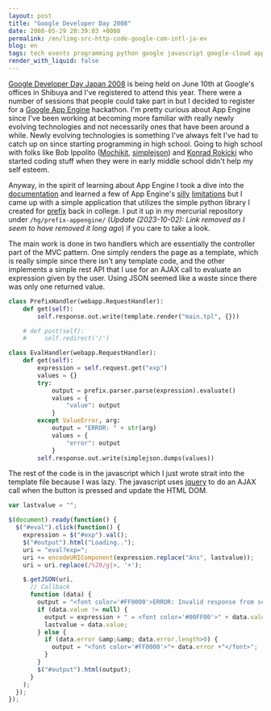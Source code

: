 ```yaml
---
layout: post
title: "Google Developer Day 2008"
date: 2008-05-29 20:39:03 +0000
permalink: /en/limg-src-http-code-google-com-intl-ja-ev
blog: en
tags: tech events programming python google javascript google-cloud appengine
render_with_liquid: false
---
```


[Google Developer Day Japan
2008](http://code.google.com/intl/ja/events/developerday/2008/home.html) is
being held on June 10th at Google's offices in Shibuya and I've registered to
attend this year. There were a number of sessions that people could take part
in but I decided to register for a
[Google App Engine](http://code.google.com/appengine/) hackathon. I'm pretty
curious about App Engine since I've been working at becoming more familiar with
really newly evolving technologies and not necessarily ones that have been
around a while. Newly evolving technologies is something I've always felt I've
had to catch up on since starting programming in high school. Going to high
school with folks like Bob Ippolito ([Mochikit](http://www.mochikit.com),
[simplejson](http://undefined.org/python/#simplejson)) and
[Konrad Rokicki](http://www.facebook.com/profile.php?id=5317298) who started
coding stuff when they were in early middle school didn't help my self esteem.

Anyway, in the spirit of learning about App Engine I took a dive into the
[documentation](http://code.google.com/appengine/docs/) and learned a few of
App Engine's [silly](http://twitter.com/IanMLewis/statuses/821766091)
[limitations](http://twitter.com/IanMLewis/statuses/821750608) but I came up
with a simple application that utilizes the simple python library I created for
[prefix](http://prefix.sourceforge.net/) back in college. I put it up in my
mercurial repository under `/hg/prefix-appengine/` (_Update (2023-10-02): Link
removed as I seem to have removed it long ago_) if you care to take a look.

The main work is done in two handlers which are essentially the controller part
of the MVC pattern. One simply renders the page as a template, which is really
simple since there isn't any template code, and the other implements a simple
rest API that I use for an AJAX call to evaluate an expression given by the
user. Using JSON seemed like a waste since there was only one returned value.

```python
class PrefixHandler(webapp.RequestHandler):
    def get(self):
        self.response.out.write(template.render("main.tpl", {}))

    # def post(self):
    #     self.redirect('/')

class EvalHandler(webapp.RequestHandler):
    def get(self):
        expression = self.request.get("exp")
        values = {}
        try:
            output = prefix.parser.parse(expression).evaluate()
            values = {
                "value": output
            }
        except ValueError, arg:
            output = "ERROR: " + str(arg)
            values = {
                "error": output
            }
        self.response.out.write(simplejson.dumps(values))
```

The rest of the code is in the javascript which I just wrote strait into the
template file because I was lazy. The javascript uses
[jquery](http://jquery.com) to do an AJAX call when the button is pressed and
update the HTML DOM.

```javascript
var lastvalue = "";

$(document).ready(function() {
  $("#eval").click(function() {
    expression = $("#exp").val();
    $("#output").html("Loading..");
    uri = "eval?exp=";
    uri += encodeURIComponent(expression.replace("Ans", lastvalue));
    uri = uri.replace(/%20/g|>, '+');

    $.getJSON(uri,
      // Callback
      function (data) {
        output = "<font color='#FF0000'>ERROR: Invalid response from server</font>";
        if (data.value != null) {
          output = expression + " = <font color='#00FF00'>" + data.value + "</font>";
          lastvalue = data.value;
        } else {
          if (data.error &amp;&amp; data.error.length>0) {
            output = "<font color='#FF0000'>"+ data.error +"</font>";
          }
        }
        $("#output").html(output);
      }
    );
  });
});
```

